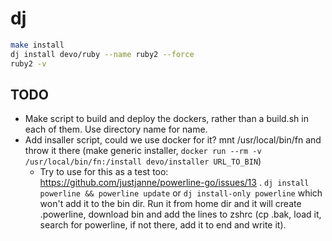 # dj

```sh
make install
dj install devo/ruby --name ruby2 --force
ruby2 -v
```

## TODO

* Make script to build and deploy the dockers, rather than a build.sh in each of them. Use directory name for name.
* Add insaller script, could we use docker for it?  mnt /usr/local/bin/fn and throw it there (make generic installer, `docker run --rm -v /usr/local/bin/fn:/install devo/installer URL_TO_BIN`)
  * Try to use for this as a test too: https://github.com/justjanne/powerline-go/issues/13 . `dj install powerline && powerline update` or `dj install-only powerline` which won't add it to the bin dir. Run it from home dir and it will create .powerline, download bin and add the lines to zshrc (cp .bak, load it, search for powerline, if not there, add it to end and write it). 

